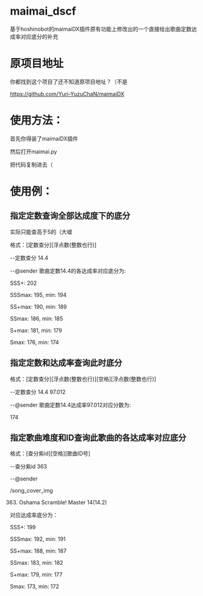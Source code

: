# maimai_dscf
基于hoshinobot的maimaiDX插件原有功能上修改出的一个直接给出歌曲定数达成率对应底分的补充

# 原项目地址
你都找到这个项目了还不知道原项目地址？（不是

https://github.com/Yuri-YuzuChaN/maimaiDX

# 使用方法：

首先你得装了maimaiDX插件

然后打开maimai.py

把代码复制进去（


# 使用例：
## 指定定数查询全部达成度下的底分
实际只能查高于S的（大嘘

格式：[定数查分][浮点数(整数也行)]

--定数查分 14.4

--@sender 歌曲定数14.4的各达成率对应底分为:

SSS+: 202

SSSmax: 195, min: 194

SS+max: 190, min: 189

SSmax: 186, min: 185

S+max: 181, min: 179

Smax: 176, min: 174

## 指定定数和达成率查询此时底分
格式：[定数查分][浮点数(整数也行)][空格][浮点数(整数也行)]

--定数查分 14.4 97.012

--@sender 歌曲定数14.4达成率97.012对应分数为:

174


## 指定歌曲难度和ID查询此歌曲的各达成率对应底分
格式：[查分紫id][空格][歌曲ID号]

--查分紫id 363

--@sender

/song_cover_img

363. Oshama Scramble! Master 14(14.2)

对应达成率底分为：

SSS+: 199

SSSmax: 192, min: 191

SS+max: 188, min: 187

SSmax: 183, min: 182

S+max: 179, min: 177

Smax: 173, min: 172

